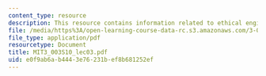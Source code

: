 ```yaml
---
content_type: resource
description: This resource contains information related to ethical engineer.
file: /media/https%3A/open-learning-course-data-rc.s3.amazonaws.com/3-003-principles-of-engineering-practice-spring-2010/e0f9ab6ab4443e76231bef8b681252ef_MIT3_003S10_lec03.pdf
file_type: application/pdf
resourcetype: Document
title: MIT3_003S10_lec03.pdf
uid: e0f9ab6a-b444-3e76-231b-ef8b681252ef
---
```

